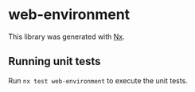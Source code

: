 # web-environment

This library was generated with [Nx](https://nx.dev).

## Running unit tests

Run `nx test web-environment` to execute the unit tests.
